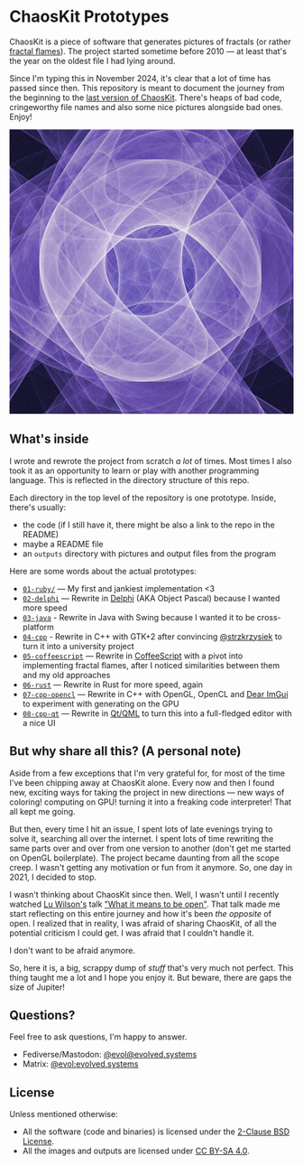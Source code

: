 # ChaosKit Prototypes

ChaosKit is a piece of software that generates pictures of fractals (or rather [fractal flames](https://en.wikipedia.org/wiki/Fractal_flame)). The project started sometime before 2010 — at least that's the year on the oldest file I had lying around.

Since I'm typing this in November 2024, it's clear that a lot of time has passed since then. This repository is meant to document the journey from the beginning to the [last version of ChaosKit](https://github.com/ChaosKit/ChaosKit). There's heaps of bad code, cringeworthy file names and also some nice pictures alongside bad ones. Enjoy!

![Example image generated by one of the prototypes](./05-coffeescript/outputs/09.14.png)

## What's inside

I wrote and rewrote the project from scratch _a lot_ of times. Most times I also took it as an opportunity to learn or play with another programming language. This is reflected in the directory structure of this repo. 

Each directory in the top level of the repository is one prototype. Inside, there's usually:

* the code (if I still have it, there might be also a link to the repo in the README)
* maybe a README file
* an `outputs` directory with pictures and output files from the program

Here are some words about the actual prototypes:

* [`01-ruby/`](./01-ruby) — My first and jankiest implementation <3
* [`02-delphi`](./02-delphi) — Rewrite in [Delphi](https://en.wikipedia.org/wiki/Delphi_(software)) (AKA Object Pascal) because I wanted more speed
* [`03-java`](./03-java) - Rewrite in Java with Swing because I wanted it to be cross-platform
* [`04-cpp`](./04-cpp) - Rewrite in C++ with GTK+2 after convincing [@strzkrzysiek](https://github.com/strzkrzysiek) to turn it into a university project
* [`05-coffeescript`](./05-coffeescript) — Rewrite in [CoffeeScript](https://en.wikipedia.org/wiki/CoffeeScript) with a pivot into implementing fractal flames, after I noticed similarities between them and my old approaches
* [`06-rust`](./06-rust) — Rewrite in Rust for more speed, again
* [`07-cpp-opencl`](./07-cpp-opencl) — Rewrite in C++ with OpenGL, OpenCL and [Dear ImGui](https://github.com/ocornut/imgui) to experiment with generating on the GPU
* [`08-cpp-qt`](./08-cpp-qt) — Rewrite in [Qt/QML]() to turn this into a full-fledged editor with a nice UI

## But why share all this? (A personal note)

Aside from a few exceptions that I'm very grateful for, for most of the time I've been chipping away at ChaosKit alone. Every now and then I found new, exciting ways for taking the project in new directions — new ways of coloring! computing on GPU! turning it into a freaking code interpreter! That all kept me going.

But then, every time I hit an issue, I spent lots of late evenings trying to solve it, searching all over the internet. I spent lots of time rewriting the same parts over and over from one version to another (don't get me started on OpenGL boilerplate). The project became daunting from all the scope creep. I wasn't getting any motivation or fun from it anymore. So, one day in 2021, I decided to stop.

I wasn't thinking about ChaosKit since then. Well, I wasn't until I recently watched [Lu Wilson's](https://todepond.com) talk ["What it means to be open"](https://www.youtube.com/watch?v=MJzV0CX0q8o). That talk made me start reflecting on this entire journey and how it's been _the opposite_ of open. I realized that in reality, I was afraid of sharing ChaosKit, of all the potential criticism I could get. I was afraid that I couldn't handle it.

I don't want to be afraid anymore.

So, here it is, a big, scrappy dump of _stuff_ that's very much not perfect. This thing taught me a lot and I hope you enjoy it. But beware, there are gaps the size of Jupiter!

## Questions?

Feel free to ask questions, I'm happy to answer.

* Fediverse/Mastodon: [@evol@evolved.systems](https://social.evolved.systems/@evol)
* Matrix: [@evol:evolved.systems](https://matrix.to/#/@evol:evolved.systems)

## License

Unless mentioned otherwise:

* All the software (code and binaries) is licensed under the [2-Clause BSD License](./LICENSE.software.txt).
* All the images and outputs are licensed under [CC BY-SA 4.0](./LICENSE.outputs.txt).
